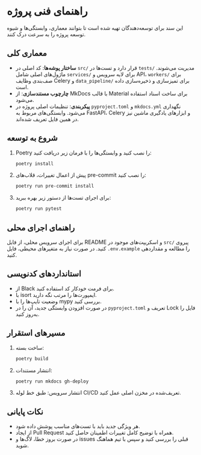# راهنمای فنی پروژه

این سند برای توسعه‌دهندگان تهیه شده است تا بتوانند معماری، وابستگی‌ها و شیوه توسعه پروژه را به سرعت درک کنند.

## معماری کلی

- **ساختار پوشه‌ها**: کد اصلی در `src/` قرار دارد و تست‌ها در `tests/` مدیریت می‌شوند.
  ماژول‌های اصلی شامل `services/` برای لایه سرویس و API، `workers/` برای صف‌بندی
  وظایف Celery و `data_pipeline/` برای تمیزسازی و ذخیره‌سازی داده است.
- **چارچوب مستندسازی**: از MkDocs با قالب Material برای ساخت اسناد استفاده می‌شود.
- **پیکربندی**: تنظیمات اصلی پروژه در `pyproject.toml` و `mkdocs.yml` نگهداری می‌شود.
  وابستگی‌های مربوط به FastAPI، Celery و ابزارهای یادگیری ماشین نیز در همین فایل تعریف شده‌اند.

## شروع به توسعه

1. Poetry را نصب کنید و وابستگی‌ها را با فرمان زیر دریافت کنید:
   ```bash
   poetry install
   ```
2. پیش از اعمال تغییرات، قلاب‌های pre-commit را نصب کنید:
   ```bash
   poetry run pre-commit install
   ```
3. برای اجرای تست‌ها از دستور زیر بهره ببرید:
   ```bash
   poetry run pytest
   ```

## راهنمای اجرای محلی

برای اجرای سرویس محلی، از فایل README و اسکریپت‌های موجود در `src/` پیروی کنید. در صورت نیاز به متغیرهای محیطی، فایل `.env.example` را مطالعه و مقداردهی کنید.

## استانداردهای کدنویسی

- از Black برای فرمت خودکار کد استفاده کنید.
- با isort ایمپورت‌ها را مرتب نگه دارید.
- وضعیت تایپ‌ها را با mypy بررسی کنید.
- در صورت افزودن وابستگی جدید، آن را در `pyproject.toml` تعریف و Lock فایل را به‌روز کنید.

## مسیرهای استقرار

1. ساخت بسته:
   ```bash
   poetry build
   ```
2. انتشار مستندات:
   ```bash
   poetry run mkdocs gh-deploy
   ```
3. انتشار سرویس: طبق خط لوله CI/CD تعریف‌شده در مخزن اصلی عمل کنید.

## نکات پایانی

- هر ویژگی جدید باید با تست‌های مناسب پوشش داده شود.
- از ایجاد Pull Request همراه با توضیح کامل تغییرات اطمینان حاصل کنید.
- در صورت بروز خطا، لاگ‌ها و issues قبلی را بررسی کنید و سپس با تیم هماهنگ شوید.
